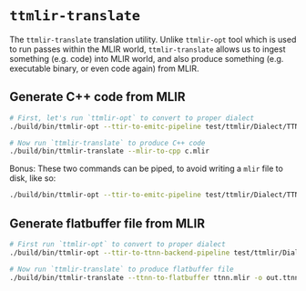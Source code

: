 # `ttmlir-translate`

The `ttmlir-translate` translation utility. Unlike `ttmlir-opt` tool which is used to run passes within the MLIR world, `ttmlir-translate` allows us to ingest something (e.g. code) into MLIR world, and also produce something (e.g. executable binary, or even code again) from MLIR.
## Generate C++ code from MLIR

```bash
# First, let's run `ttmlir-opt` to convert to proper dialect
./build/bin/ttmlir-opt --ttir-to-emitc-pipeline test/ttmlir/Dialect/TTNN/simple_multiply.mlir -o c.mlir

# Now run `ttmlir-translate` to produce C++ code
./build/bin/ttmlir-translate --mlir-to-cpp c.mlir
```

Bonus: These two commands can be piped, to avoid writing a `mlir` file to disk, like so:
```bash
./build/bin/ttmlir-opt --ttir-to-emitc-pipeline test/ttmlir/Dialect/TTNN/simple_multiply.mlir | ./build/bin/ttmlir-translate -mlir-to-cpp
```

## Generate flatbuffer file from MLIR
```bash
# First run `ttmlir-opt` to convert to proper dialect
./build/bin/ttmlir-opt --ttir-to-ttnn-backend-pipeline test/ttmlir/Dialect/TTNN/simple_multiply.mlir -o ttnn.mlir

# Now run `ttmlir-translate` to produce flatbuffer file
./build/bin/ttmlir-translate --ttnn-to-flatbuffer ttnn.mlir -o out.ttnn
```
